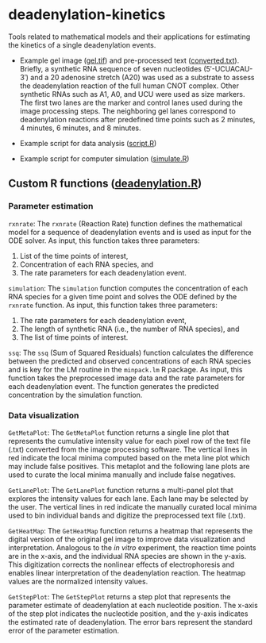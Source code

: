 # deadenylation-kinetics
Tools related to mathematical models and their applications for estimating the kinetics of a single deadenylation events.

- Example gel image ([gel.tif](gel.tif)) and pre-processed text ([converted.txt](converted.txt)). Briefly, a synthetic RNA sequence of seven nucleotides (5′-UCUACAU-3′) and a 20 adenosine stretch (A20) was used as a substrate to assess the deadenylation reaction of the full human CNOT complex. Other synthetic RNAs such as A1, A0, and UCU were used as size markers. The first two lanes are the marker and control lanes used during the image processing steps. The neighboring gel lanes correspond to deadenylation reactions after predefined time points such as 2 minutes, 4 minutes, 6 minutes, and 8 minutes.

- Example script for data analysis ([script.R](script.R))

- Example script for computer simulation ([simulate.R](simulate.R))

## Custom R functions ([deadenylation.R](deadenylation.R))

### Parameter estimation
`rxnrate`: The `rxnrate` (Reaction Rate) function defines the mathematical model for a sequence of deadenylation events and is used as input for the ODE solver. As input, this function takes three parameters: 
1. List of the time points of interest,
2. Concentration of each RNA species, and 
3. The rate parameters for each deadenylation event.

`simulation`: The `simulation` function computes the concentration of each RNA species for a given time point and solves the ODE defined by the `rxnrate` function. As input, this function takes three parameters: 
1. The rate parameters for each deadenylation event, 
2. The length of synthetic RNA (i.e., the number of RNA species), and 
3. The list of time points of interest.

`ssq`: The `ssq` (Sum of Squared Residuals) function calculates the difference between the predicted and observed concentrations of each RNA species and is key for the LM routine in the `minpack.lm` R package. As input, this function takes the preprocessed image data and the rate parameters for each deadenylation event. The function generates the predicted concentration by the simulation function.

### Data visualization
`GetMetaPlot`: The `GetMetaPlot` function returns a single line plot that represents the cumulative intensity value for each pixel row of the text file (.txt) converted from the image processing software. The vertical lines in red indicate the local minima computed based on the meta line plot which may include false positives. This metaplot and the following lane plots are used to curate the local minima manually and include false negatives.

`GetLanePlot`: The `GetLanePlot` function returns a multi-panel plot that explores the intensity values for each lane. Each lane may be selected by the user. The vertical lines in red indicate the manually curated local minima used to bin individual bands and digitize the preprocessed text file (.txt). 

`GetHeatMap`: The `GetHeatMap` function returns a heatmap that represents the digital version of the original gel image to improve data visualization and interpretation. Analogous to the *in vitro* experiment, the reaction time points are in the x-axis, and the individual RNA species are shown in the y-axis. This digitization corrects the nonlinear effects of electrophoresis and enables linear interpretation of the deadenylation reaction. The heatmap values are the normalized intensity values. 

`GetStepPlot`: The `GetStepPlot` returns a step plot that represents the parameter estimate of deadenylation at each nucleotide position. The x-axis of the step plot indicates the nucleotide position, and the y-axis indicates the estimated rate of deadenylation. The error bars represent the standard error of the parameter estimation.
